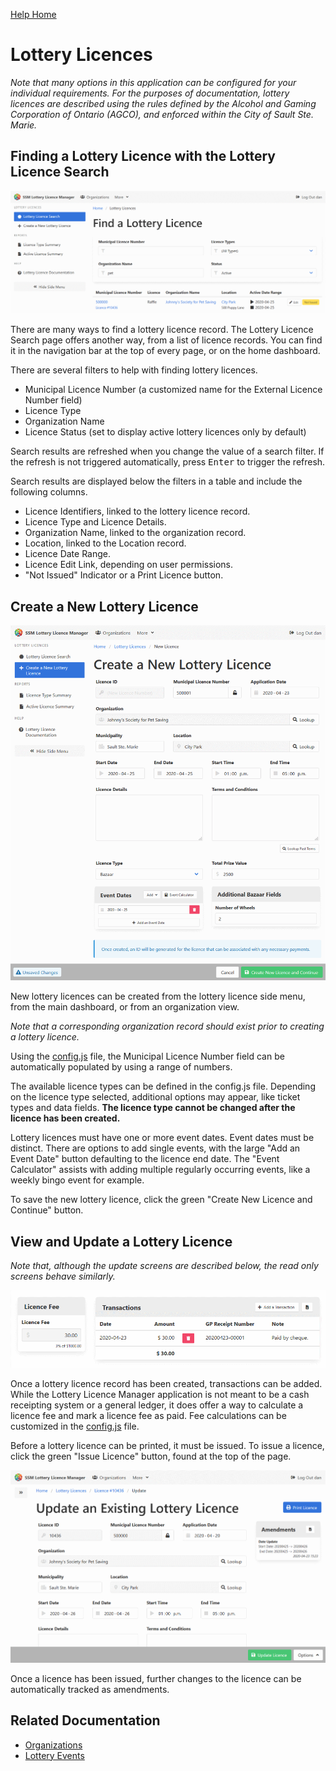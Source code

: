 [Help Home](readme.md)

# Lottery Licences

*Note that many options in this application can be configured for your individual requirements.
For the purposes of documentation, lottery licences are described using the rules defined
by the Alcohol and Gaming Corporation of Ontario (AGCO),
and enforced within the City of Sault Ste. Marie.*


## Finding a Lottery Licence with the Lottery Licence Search

![Lottery Licence Search](images/licence-search.png)

There are many ways to find a lottery licence record.
The Lottery Licence Search page offers another way, from a list of licence records.
You can find it in the navigation bar at the top of every page, or on the home dashboard.

There are several filters to help with finding lottery licences.

- Municipal Licence Number (a customized name for the External Licence Number field)
- Licence Type
- Organization Name
- Licence Status (set to display active lottery licences only by default)

Search results are refreshed when you change the value of a search filter. If the refresh is not triggered automatically, press <kbd>Enter</kbd> to trigger the refresh.

Search results are displayed below the filters in a table and include the following columns.

- Licence Identifiers, linked to the lottery licence record.
- Licence Type and Licence Details.
- Organization Name, linked to the organization record.
- Location, linked to the Location record.
- Licence Date Range.
- Licence Edit Link, depending on user permissions.
- "Not Issued" Indicator or a Print Licence button.


## Create a New Lottery Licence

![Create a New Lottery Licence](images/licence-create.png)

New lottery licences can be created from the lottery licence side menu,
from the main dashboard, or from an organization view.

*Note that a corresponding organization record should exist prior to creating
a lottery licence.*

Using the [config.js](admin-configJS.md) file, the Municipal Licence Number field can be automatically populated
by using a range of numbers.

The available licence types can be defined in the config.js file.
Depending on the licence type selected, additional options may appear,
like ticket types and data fields.
**The licence type cannot be changed after the licence has been created.**

Lottery licences must have one or more event dates.
Event dates must be distinct.
There are options to add single events, with the large "Add an Event Date" button
defaulting to the licence end date.
The "Event Calculator" assists with adding multiple regularly occurring events,
like a weekly bingo event for example.

To save the new lottery licence, click the green "Create New Licence and Continue" button.


## View and Update a Lottery Licence

*Note that, although the update screens are described below,
the read only screens behave similarly.*

![Licence Fee and Transactions](images/licence-edit-transactions.png)

Once a lottery licence record has been created, transactions can be added.
While the Lottery Licence Manager application is not meant to be
a cash receipting system or a general ledger,
it does offer a way to calculate a licence fee and mark a licence fee as paid.
Fee calculations can be customized in the [config.js](admin-configJS.md) file.

Before a lottery licence can be printed, it must be issued.
To issue a licence, click the green "Issue Licence" button,
found at the top of the page.

![Licence with Amendents](images/licence-edit-amendments.png)

Once a licence has been issued, further changes to the licence can be
automatically tracked as amendments.


## Related Documentation

- [Organizations](organizations.md)
- [Lottery Events](events.md)
